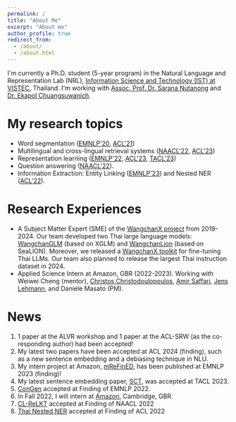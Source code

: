 ```yaml
---
permalink: /
title: "About Me"
excerpt: "About me"
author_profile: true
redirect_from: 
  - /about/
  - /about.html
---
```


I'm currently a Ph.D. student (5-year program) in the Natural Language and Representation Lab (NRL), [Information Science and Technology (IST) at VISTEC](https://vistec.ist/), Thailand.
I'm working with [Assoc. Prof. Dr. Sarana Nutanong](https://scholar.google.com/citations?user=fEPAC_AAAAAJ&hl=th) and [Dr. Ekapol Chuangsuwanich](https://scholar.google.com/citations?user=ST-jPeYAAAAJ&hl=th).

My research topics
======
- Word segmentation ([EMNLP'20](https://www.aclweb.org/anthology/2020.emnlp-main.315/), [ACL'21](https://aclanthology.org/2021.findings-acl.86.pdf))
- Multilingual and cross-lingual retrieval systems ([NAACL'22](https://openreview.net/forum?id=y42xxJ_xx8), [ACL'23](https://aclanthology.org/2023.acl-short.95.pdf))
- Representation learning ([EMNLP'22](https://github.com/KornWtp/ConGen/blob/main/ConGen__Unsupervised_Control_and_Generalization_Distillation_For_Sentence_Representation.pdf), [ACL'23](https://aclanthology.org/2023.acl-short.95.pdf), [TACL'23](https://direct.mit.edu/tacl/article/doi/10.1162/tacl_a_00620/118714/An-Efficient-Self-Supervised-Cross-View-Training))
- Question answering ([NAACL'22](https://openreview.net/forum?id=y42xxJ_xx8)).
- Information Extraction: Entity Linking ([EMNLP'23](https://aclanthology.org/2023.findings-emnlp.1007/)) and Nested NER ([ACL'22](https://aclanthology.org/2022.findings-acl.116/)). 

Research Experiences
======
- A Subject Matter Expert (SME) of the [WangchanX project](https://www.wangchan.ai/home) from 2019-2024. Our team developed two Thai large language models: [WangchanGLM](https://github.com/PyThaiNLP/WangChanGLM) (based on XGLM) and [WangchanLion](https://huggingface.co/airesearch/WangchanLion7B) (based on SeaLION). Moreover, we released a [WangchanX toolkit](https://github.com/vistec-AI/WangchanX) for fine-tuning Thai LLMs. Our team also planned to release the largest Thai instruction dataset in 2024.  
- Applied Science Intern at Amazon, GBR (2022-2023). Working with Weiwei Cheng (mentor), [Christos Christodoulopoulos](https://scholar.google.com/citations?user=oZORQtwAAAAJ&hl=en), [Amir Saffari](https://scholar.google.co.uk/citations?user=QJX4mnQAAAAJ&hl=en), [Jens Lehmann](https://scholar.google.com/citations?user=sEaQ5rgAAAAJ&hl=th&oi=ao), and Daniele Masato (PM). 

News
======
1. 1 paper at the ALVR workshop and 1 paper at the ACL-SRW (as the co-responding author) had been accepted! 
2. My latest two papers have been accepted at ACL 2024 (finding), such as a new sentence embedding and a debiasing technique in NLU.
3. My intern project at Amazon, [mReFinED](https://aclanthology.org/2023.findings-emnlp.1007/), has been published at EMNLP 2023 (finding)! 
4. My latest sentence embedding paper, [SCT](https://github.com/mrpeerat/SCT), was accepted at TACL 2023. 
5. [ConGen](https://github.com/KornWtp/ConGen) accepted at Finding of EMNLP 2022.
6. In Fall 2022, I will intern at [Amazon](https://www.amazon.jobs/en/landing_pages/cambridge?base_query=&loc_query=&job_count=10&result_limit=10&sort=relevant&location%5B%5D=cambridge-uk&cache), Cambridge, GBR.
7. [CL-ReLKT](https://openreview.net/pdf?id=SGfeUGXMBZc) accepted at Finding of NAACL 2022
8. [Thai Nested NER](https://aclanthology.org/2022.findings-acl.116/) accepted at Finding of ACL 2022
